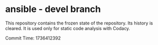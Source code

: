 # ansible - devel branch

This repository contains the frozen state of the repository.
Its history is cleared. It is used only for static code
analysis with Codacy.

Commit Time: 1736412392